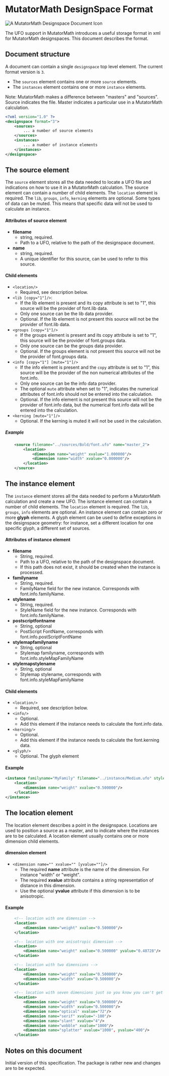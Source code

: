 MutatorMath DesignSpace Format
==============================

![A MutatorMath Designspace Document Icon](designspaceDocumentIcon.png)

The UFO support in MutatorMath introduces a useful storage format in xml for MutatorMath designspaces. This document describes the format. 

## Document structure

A document can contain a single `designspace` top level element. The current format version is `3`.

*	The `sources` element contains one or more `source` elements.
* 	The `instances` element contains one or more `instance` elements.

Note: MutatorMath makes a difference between "masters" and "sources". Source indicates the file. Master indicates a particular use in a MutatorMath calculation.

```xml
<?xml version="1.0" ?>
<designspace format="3">
	<sources>
		... a number of source elements
	</sources>
	<instances>
		...	a number of instance elements
	</instances>
</designspace>
```

## The source element

The `source` element stores all the data needed to locate a UFO file and indications on how to use it in a MutatorMath calculation. The source element can contain a number of child elements. The `location` element is required. The `lib`, `groups`, `info`, `kerning` elements are optional. Some types of data can be muted. This means that specific data will not be used to calculate an instance. 

#### Attributes of source element

*	**filename**
	*	string, required.
	*	Path to a UFO, relative to the path of the designspace document.
*	**name**
	*	string, required.
	* 	A unique identifier for this source, can be used to refer to this source.

#### Child elements

*	```<location/>```
	*	Required, see description below.
*	```<lib [copy="1"]/>```:
	* 	If the lib element is present and its copy attribute is set to "1", this source will be the provider of font.lib data.
	* 	Only one source can be the lib data provider.
	*	Optional. If the lib element is not present this source will not be the provider of font.lib data.
*	```<groups [copy="1"]/>```
	*	If the groups element is present and its copy attribute is set to "1", this source will be the provider of font.groups data. 
	*	Only one source can be the groups data provider.
	* 	Optional. If the groups element is not present this source will not be the provider of font.groups data.
*	```<info [copy="1"] [mute="1"]/>``` 
	* 	If the info element is present and the `copy` attribute is set to "1", this source will be the provider of the non numerical attributes of the font.info.
	*	Only one source can be the info data provider. 
	* 	The optional `mute` attribute when set to "1", indicates the numerical attributes of font.info should not be entered into the calculation. 
	* 	Optional. If the info element is not present this source will not be the provider of font.info data, but the numerical font.info data will be entered into the calculation.
*	```<kerning [mute="1"]/>```
	*	Optional. If the kerning is muted it will not be used in the calculation. 

##### Example

```xml
	<source filename="../sources/Bold/font.ufo" name="master_2">
	    <location>
	        <dimension name="weight" xvalue="1.000000"/>
	        <dimension name="width" xvalue="0.000000"/>
	    </location>
	</source>
```
## The instance element

The `instance` element stores all the data needed to perform a MutatorMath calculation and create a new UFO. The isntance element can contain a number of child elements. The `location` element is required. The `lib`, `groups`, `info` elements are optional. An instance element can contain zero or more **glyph** elements. A glyph element can be used to define exceptions in the designspace geometry: for instance, set a different location for one specific glyph, a different set of sources. 

#### Attributes of instance element

*	**filename**
	*	String, required.
	*	Path to a UFO, relative to the path of the designspace document.
	*	If this path does not exist, it should be created when the instance is processed.
*	**familyname**
	* 	String, required.
	*	FamilyName field for the new instance. Corresponds with font.info.familyName.
*	**stylename**
	* 	String, required.
	*	StyleName field for the new instance. Corresponds with font.info.familyName.
*	**postscriptfontname**
	*	String, optional
	*	PostScript FontName, corresponds with font.info.postScriptFontName
*	**stylemapfamilyname**
	*	String, optional
	*	Stylemap familyname, corresponds with font.info.styleMapFamilyName
*	**stylemapstylename**
	*	String, optional
	*	Stylemap stylename, corresponds with font.info.styleMapFamilyName

#### Child elements

*	```<location/>```
	*	Required, see description below.
*	```<info/>```
	*	Optional.
	*	Add this element if the instance needs to calculate the font.info data.
*	```<kerning/>```
	*	Optional.
	*	Add this element if the instance needs to calculate the font.kerning data.
*	```<glyph/>```
	*	Optional. The glyph element 

#### Example

```xml
<instance familyname="MyFamily" filename="../instance/Medium.ufo" stylename="Medium">
	<location>
		<dimension name="weight" xvalue="0.500000"/>
	</location>
</instance>
```


## The location element

The location element describes a point in the designspace. Locations are used to position a source as a master, and to indicate where the instances are to be calculated. A location element usually contains one or more dimension child elements.

#### dimension element

*	```<dimension name="" xvalue="" [yvalue=""]/>```
	*	The required **name** attribute is the name of the dimension. For instance "width" or "weight".
	*	The required **xvalue** attribute contains a string representation of distance in this dimension.
	*	Use the optional **yvalue** attribute if this dimension is to be anisotropic.

#### Example

```xml
	<!-- location with one dimension -->
	<location>
		<dimension name="weight" xvalue="0.500000"/>
	</location>

	<!-- location with one anisotropic dimension -->
	<location>
		<dimension name="weight" xvalue="0.500000" yvalue="0.48728"/>
	</location>

	<!-- location with two dimensions -->
	<location>
		<dimension name="weight" xvalue="0.500000"/>
		<dimension name="width" xvalue="0.500000"/>
	</location>

	<!-- location with seven dimensions just so you know you can't get away with some botched up old multiple master interface. -->
	<location>
		<dimension name="weight" xvalue="0.500000"/>
		<dimension name="width" xvalue="0.500000"/>
		<dimension name="optical" xvalue="72"/>
		<dimension name="serif" xvalue="-100"/>
		<dimension name="slant" xvalue="4"/>
		<dimension name="wobble" xvalue="1000"/>
		<dimension name="splatter" xvalue="1000", yvalue="400"/>
	</location>

```

## Notes on this document

Initial version of this specification. The package is rather new and changes are to be expected.

